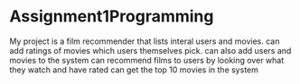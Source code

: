 # Assignment1Programming

My project is a film recommender that lists interal users and movies. can add ratings of movies which users themselves pick. can also add users and movies to the system can recommend films to users by looking over what they watch and have rated can get the top 10 movies in the system
